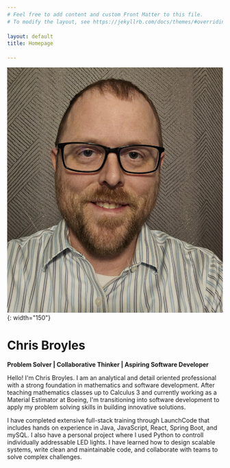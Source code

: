 ```yaml
---
# Feel free to add content and custom Front Matter to this file.
# To modify the layout, see https://jekyllrb.com/docs/themes/#overriding-theme-defaults

layout: default
title: Homepage

---
```


![Profile Image](assets/images/ProfilePhoto.jpg){: width="150"}
# Chris Broyles
**Problem Solver | Collaborative Thinker | Aspiring Software Developer**



Hello! I'm Chris Broyles. I am an analytical and detail oriented professional with a strong foundation in mathematics and software development. After teaching mathematics classes up to Calculus 3 and currently working as a Material Estimator at Boeing, I'm transitioning into software development to apply my problem solving skills in building innovative solutions.

I have completed extensive full-stack training through LaunchCode that includes hands on experience in Java, JavaScript, React, Spring Boot, and mySQL. I also have a personal project where I used Python to controll individually addressable LED lights.  I have learned how to design scalable systems, write clean and maintainable code, and collaborate with teams to solve complex challenges.